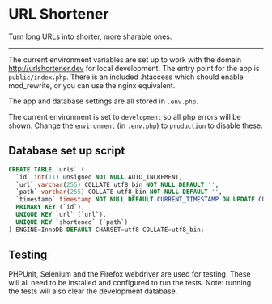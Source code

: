# URL Shortener

Turn long URLs into shorter, more sharable ones.

---

The current environment variables are set up to work with the domain http://urlshortener.dev for local development. The entry point for the app is `public/index.php`. There is an included .htaccess which should enable mod_rewrite, or you can use the nginx equivalent.

The app and database settings are all stored in `.env.php`.

The current environment is set to `development` so all php errors will be shown. Change the `environment` (in `.env.php`) to `production` to disable these.

## Database set up script

```sql
CREATE TABLE `urls` (
  `id` int(11) unsigned NOT NULL AUTO_INCREMENT,
  `url` varchar(255) COLLATE utf8_bin NOT NULL DEFAULT '',
  `path` varchar(255) COLLATE utf8_bin NOT NULL DEFAULT '',
  `timestamp` timestamp NOT NULL DEFAULT CURRENT_TIMESTAMP ON UPDATE CURRENT_TIMESTAMP,
  PRIMARY KEY (`id`),
  UNIQUE KEY `url` (`url`),
  UNIQUE KEY `shortened` (`path`)
) ENGINE=InnoDB DEFAULT CHARSET=utf8 COLLATE=utf8_bin;
```
## Testing

PHPUnit, Selenium and the Firefox webdriver are used for testing. These will all need to be installed and configured to run the tests. Note: running the tests will also clear the development database.
